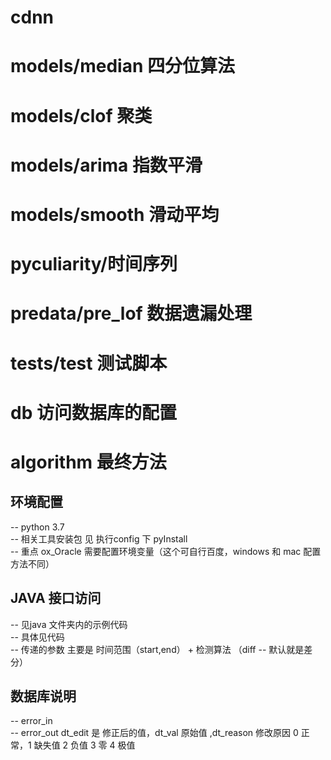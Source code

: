# cdnn
# models/median 四分位算法
  
# models/clof 聚类

# models/arima 指数平滑

# models/smooth 滑动平均

# pyculiarity/时间序列 

# predata/pre_lof 数据遗漏处理

# tests/test 测试脚本

# db 访问数据库的配置

# algorithm 最终方法


## 环境配置
 -- python 3.7  <br>
 -- 相关工具安装包 见 执行config 下 pyInstall <br>
 -- 重点 ox_Oracle 需要配置环境变量（这个可自行百度，windows 和 mac 配置方法不同）<br>

## JAVA 接口访问
 -- 见java 文件夹内的示例代码 <br>
 -- 具体见代码 <br>
 -- 传递的参数 主要是 时间范围（start,end） + 检测算法 （diff -- 默认就是差分）

## 数据库说明
 -- error_in  <br>
 -- error_out  dt_edit 是 修正后的值，dt_val 原始值 ,dt_reason 修改原因 0 正常，1 缺失值 2 负值 3 零 4 极值







